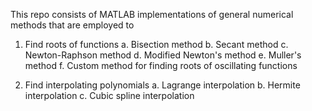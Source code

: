This repo consists of MATLAB implementations of general numerical methods that are employed to 
1. Find roots of functions
   a. Bisection method
   b. Secant method
   c. Newton-Raphson method
   d. Modified Newton's method
   e. Muller's method
   f. Custom method for finding roots of oscillating functions
     
2. Find interpolating polynomials
   a. Lagrange interpolation
   b. Hermite interpolation
   c. Cubic spline interpolation

   


